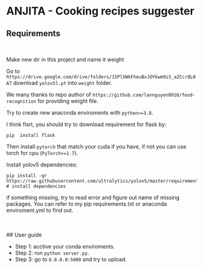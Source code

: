 # ANJITA - Cooking recipes suggester

## Requirements
<br/>

Make new dir in this project and name it weight

Go to `https://drive.google.com/drive/folders/15PlXWkFheuBxJOYkwm9iS_aZCcr8L0A7` download `yolov5l.pt` into `weight` folder.

We many thanks to repo author of `https://github.com/lannguyen0910/food-recognition` for providing weight file.

Try to create new anaconda enviroments with ```python>=3.8```.

I think fisrt, you should try to download requirement for flask by:

```shell
pip  install flask
```

Then install `pytorch` that match your cuda if you have, if not you can use torch for cpu (`PyTorch>=1.7`).

Install yolov5 dependencies: 

```shell 
pip install -qr https://raw.githubusercontent.com/ultralytics/yolov5/master/requirements.txt  # install dependencies
```

if something missing, try to read error and figure out name of missing packages. You can refer to my pip requirements.txt or anaconda enviroment.yml to find out.

<br/>
<br/>
## User guide
<br/>

- Step 1: acctive your conda enviroments.
- Step 2: run `python server.py`.
- Step 3: go to `0.0.0.0:5000` and try to upload.